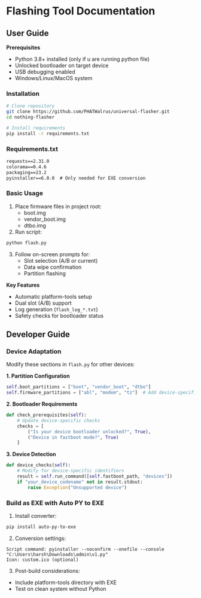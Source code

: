 # Flashing Tool Documentation

## User Guide

**Prerequisites**  
- Python 3.8+ installed (only if u are running python file)
- Unlocked bootloader on target device
- USB debugging enabled
- Windows/Linux/MacOS system

### Installation
```bash
# Clone repository
git clone https://github.com/PHATWalrus/universal-flasher.git
cd nothing-flasher

# Install requirements
pip install -r requirements.txt
```

### Requirements.txt
```txt
requests==2.31.0
colorama==0.4.6
packaging==23.2
pyinstaller==6.0.0  # Only needed for EXE conversion
```

### Basic Usage
1. Place firmware files in project root:
   - boot.img
   - vendor_boot.img
   - dtbo.img
2. Run script:
```bash
python flash.py
```
3. Follow on-screen prompts for:
   - Slot selection (A/B or current)
   - Data wipe confirmation
   - Partition flashing

**Key Features**  
- Automatic platform-tools setup
- Dual slot (A/B) support
- Log generation (`flash_log_*.txt`)
- Safety checks for bootloader status

## Developer Guide

### Device Adaptation
Modify these sections in `flash.py` for other devices:

**1. Partition Configuration**
```python
self.boot_partitions = ["boot", "vendor_boot", "dtbo"]
self.firmware_partitions = ["abl", "modem", "tz"]  # Add device-specific partitions
```

**2. Bootloader Requirements**
```python
def check_prerequisites(self):
    # Update device-specific checks
    checks = [
        ("Is your device bootloader unlocked?", True),
        ("Device in fastboot mode?", True)
    ]
```

**3. Device Detection**
```python
def device_checks(self):
    # Modify for device-specific identifiers
    result = self.run_command([self.fastboot_path, "devices"])
    if "your_device_codename" not in result.stdout:
        raise Exception("Unsupported device")
```

### Build as EXE with Auto PY to EXE

1. Install converter:
```bash
pip install auto-py-to-exe
```

2. Conversion settings:
```
Script command: pyinstaller --noconfirm --onefile --console  "C:\Users\harsh\Downloads\admin\v1.py"
Icon: custom.ico (optional)
```

3. Post-build considerations:
- Include platform-tools directory with EXE
- Test on clean system without Python
